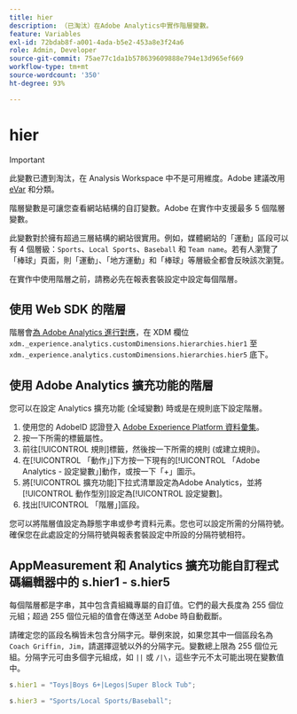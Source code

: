 ```yaml
---
title: hier
description: （已淘汰）在Adobe Analytics中實作階層變數。
feature: Variables
exl-id: 72bdab8f-a001-4ada-b5e2-453a8e3f24a6
role: Admin, Developer
source-git-commit: 75ae77c1da1b578639609888e794e13d965ef669
workflow-type: tm+mt
source-wordcount: '350'
ht-degree: 93%

---
```


# hier

>[!IMPORTANT]
>
>此變數已遭到淘汰，在 Analysis Workspace 中不是可用維度。Adobe 建議改用 [eVar](evar.md) 和分類。

階層變數是可讓您查看網站結構的自訂變數。Adobe 在實作中支援最多 5 個階層變數。

此變數對於擁有超過三層結構的網站很實用。例如，媒體網站的「運動」區段可以有 4 個層級：`Sports`、`Local Sports`、`Baseball` 和 `Team name`。若有人瀏覽了「棒球」頁面，則「運動」、「地方運動」和「棒球」等層級全都會反映該次瀏覽。

在實作中使用階層之前，請務必先在報表套裝設定中設定每個階層。

## 使用 Web SDK 的階層

階層會[為 Adobe Analytics 進行對應](/help/implement/aep-edge/xdm-var-mapping.md)，在 XDM 欄位 `xdm._experience.analytics.customDimensions.hierarchies.hier1` 至 `xdm._experience.analytics.customDimensions.hierarchies.hier5` 底下。

## 使用 Adobe Analytics 擴充功能的階層

您可以在設定 Analytics 擴充功能 (全域變數) 時或是在規則底下設定階層。

1. 使用您的 AdobeID 認證登入 [Adobe Experience Platform 資料彙集](https://experience.adobe.com/data-collection)。
2. 按一下所需的標籤屬性。
3. 前往[!UICONTROL 規則]標籤，然後按一下所需的規則 (或建立規則)。
4. 在[!UICONTROL 「動作」]下方按一下現有的[!UICONTROL 「Adobe Analytics - 設定變數」]動作，或按一下「+」圖示。
5. 將[!UICONTROL 擴充功能]下拉式清單設定為Adobe Analytics，並將[!UICONTROL 動作型別]設定為[!UICONTROL 設定變數]。
6. 找出[!UICONTROL 「階層」]區段。

您可以將階層值設定為靜態字串或參考資料元素。您也可以設定所需的分隔符號。確保您在此處設定的分隔符號與報表套裝設定中所設的分隔符號相符。

## AppMeasurement 和 Analytics 擴充功能自訂程式碼編輯器中的 s.hier1 - s.hier5

每個階層都是字串，其中包含貴組織專屬的自訂值。它們的最大長度為 255 個位元組；超過 255 個位元組的值會在傳送至 Adobe 時自動截斷。

請確定您的區段名稱皆未包含分隔字元。舉例來說，如果您其中一個區段名為 `Coach Griffin, Jim`，請選擇逗號以外的分隔字元。變數總上限為 255 個位元組。分隔字元可由多個字元組成，如 `||` 或 `/|\`，這些字元不太可能出現在變數值中。

```js
s.hier1 = "Toys|Boys 6+|Legos|Super Block Tub";

s.hier3 = "Sports/Local Sports/Baseball";
```
